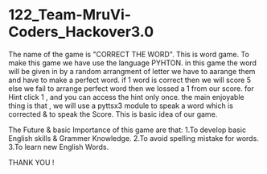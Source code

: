 # 122_Team-MruVi-Coders_Hackover3.0

The name of the game is "CORRECT THE WORD".
This is word game. To make this game we have use the language PYHTON. 
in this game the word will be given in by a random arrangment of letter we have to aarange them and have to make a perfect word.
if 1 word is correct then we will score 5 else we fail to arrange perfect word then we lossed a 1 from our score. 
for Hint  click 1 , and you can access the hint only once.
the main enjoyable thing is that , we will use a pyttsx3 module to speak a word which is corrected & to speak the Score.
This is basic idea of our game.

The Future & basic Importance of this game are that:
1.To develop basic English skills & Grammer Knowledge.
2.To avoid spelling mistake for words.
3.To learn new English Words.

THANK YOU !
